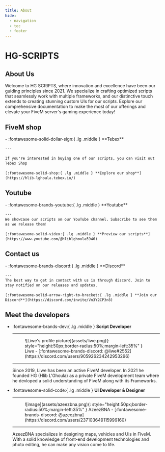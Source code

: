 ```yaml
---
title: About
hide:
  - navigation
  - toc
  - footer
---
```


# HG-SCRIPTS

## About Us
Welcome to HG SCRIPTS, where innovation and excellence have been our guiding principles since 2021. We specialize in crafting optimized scripts that seamlessly work with multiple frameworks, and our distinctive touch extends to creating stunning custom UIs for our scripts. Explore our comprehensive documentation to make the most of our offerings and elevate your FiveM server's gaming experience today!

## FiveM shop
<div class="grid cards" markdown>
-   :fontawesome-solid-dollar-sign:{ .lg .middle } **Tebex**
    
    ---

    If you're interested in buying one of our scripts, you can visit out Tebex Shop

    [:fontawesome-solid-shop:{ .lg .middle } **Explore our shop**](https://hlib-lghoula.tebex.io/)

</div>

## Youtube
<div class="grid cards" markdown>
-   :fontawesome-brands-youtube:{ .lg .middle } **Youtube**
    
    ---
    We showcase our scripts on our YouTube channel. Subscribe to see them as we release them!
    
    [:fontawesome-solid-video:{ .lg .middle } **Preview our scripts**](https://www.youtube.com/@hliblghoula5946)

</div>

## Contact us
<div class="grid cards" markdown>
-   :fontawesome-brands-discord:{ .lg .middle } **Discord**

    ---
    The best way to get in contact with us is through discord. Join to stay notified on our releases and updates.

    [:fontawesome-solid-arrow-right-to-bracket:{ .lg .middle } **Join our Discord**](https://discord.com/invite/Vn3Y2CP3n8)

</div>


## Meet the developers
<div class="grid cards" markdown>

-   :fontawesome-brands-dev:{ .lg .middle } **Script Developer**

    ---
    
      <figure markdown="1">
    ![Liwe's profile picture](assets/liwe.png){: style="height:50px;border-radius:50%;margin-left:35%" }
    Liwe - [:fontawesome-brands-discord: @liwe#2552](https://discord.com/users/905926234242953296)
    </figure>

    ---
    Since 2019, Liwe has been an active FiveM developer. In 2021 he founded HG (Hlib L'Ghoula) as a private FiveM development team where he devloped a solid understanding of FiveM along with its Frameworks.

-   :fontawesome-solid-code:{ .lg .middle }  **UI Developer & Designer**

    ---
    
      <figure markdown="1">
    ![image](assets/azeezbna.png){: style="height:50px;border-radius:50%;margin-left:35%" }
    AzeezBNA - [:fontawesome-brands-discord: @azeezbna](https://discord.com/users/237103649115996160)
    </figure>

    ---
    AzeezBNA specializes in designing maps, vehicles and UIs in FiveM. With a solid knowledge of front-end development technologies and photo editing, he can make any vision come to life.

</div>